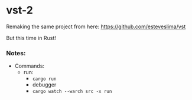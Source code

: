 # vst-2

Remaking the same project from here: https://github.com/esteveslima/vst

But this time in Rust!

### Notes:

- Commands: 
  - run: 
    - `cargo run`
    - debugger
    - `cargo watch --warch src -x run`